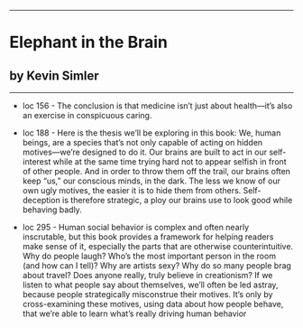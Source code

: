 
---
#  Elephant in the Brain
## by Kevin Simler
---

 - loc 156 - The conclusion is that medicine isn’t just about health—it’s also an exercise in conspicuous caring.

 - loc 188 - Here is the thesis we’ll be exploring in this book: We, human beings, are a species that’s not only capable of acting on hidden motives—we’re designed to do it. Our brains are built to act in our self-interest while at the same time trying hard not to appear selfish in front of other people. And in order to throw them off the trail, our brains often keep “us,” our conscious minds, in the dark. The less we know of our own ugly motives, the easier it is to hide them from others. Self-deception is therefore strategic, a ploy our brains use to look good while behaving badly.

 - loc 295 - Human social behavior is complex and often nearly inscrutable, but this book provides a framework for helping readers make sense of it, especially the parts that are otherwise counterintuitive. Why do people laugh? Who’s the most important person in the room (and how can I tell)? Why are artists sexy? Why do so many people brag about travel? Does anyone really, truly believe in creationism? If we listen to what people say about themselves, we’ll often be led astray, because people strategically misconstrue their motives. It’s only by cross-examining these motives, using data about how people behave, that we’re able to learn what’s really driving human behavior

